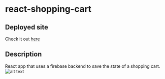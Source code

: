 # react-shopping-cart

## Deployed site

Check it out [here](https://luft-react-shopping-cart.netlify.app)

## Description

React app that uses a firebase backend to save the state of a shopping cart.
![alt text](https://i.imgur.com/h8EAYxX.png)
